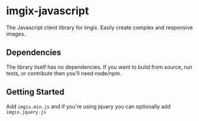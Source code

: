 imgix-javascript
================

The Javascript client library for imgix. Easily create complex and responsive images.

Dependencies
------------

The library itself has no dependencies. If you want to build from source, run tests, or contribute then  you'll need node/npm.


Getting Started
---------------

Add `imgix.min.js` and if you're using jquery you can optionally add `imgix.jquery.js`


